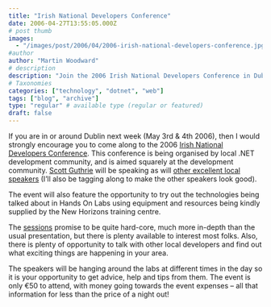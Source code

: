 ```yaml
---
title: "Irish National Developers Conference"
date: 2006-04-27T13:55:05.000Z
# post thumb
images:
  - "/images/post/2006/04/2006-irish-national-developers-conference.jpg"
#author
author: "Martin Woodward"
# description
description: "Join the 2006 Irish National Developers Conference in Dublin on May 3rd & 4th for expert talks, hands-on labs, and networking opportunities."
# Taxonomies
categories: ["technology", "dotnet", "web"]
tags: ["blog", "archive"]
type: "regular" # available type (regular or featured)
draft: false
---
```


[](http://indc.wordpress.com/)If you are in or around Dublin next week (May 3rd & 4th 2006), then I would strongly encourage you to come along to the 2006 [Irish National Developers Conference](http://indc.wordpress.com/). This conference is being organised by local .NET development community, and is aimed squarely at the development community. [Scott Guthrie](http://weblogs.asp.net/scottgu/) will be speaking as will [other excellent local speakers](http://indc.wordpress.com/speakers/) (I’ll also be tagging along to make the other speakers look good).

The event will also feature the opportunity to try out the technologies being talked about in Hands On Labs using equipment and resources being kindly supplied by the New Horizons training centre.

The [sessions](http://indc.wordpress.com/agenda/) promise to be quite hard-core, much more in-depth than the usual presentation, but there is plenty available to interest most folks. Also, there is plenty of opportunity to talk with other local developers and find out what exciting things are happening in your area.

The speakers will be hanging around the labs at different times in the day so it is your opportunity to get advice, help and tips from them. The event is only €50 to attend, with money going towards the event expenses – all that information for less than the price of a night out!
